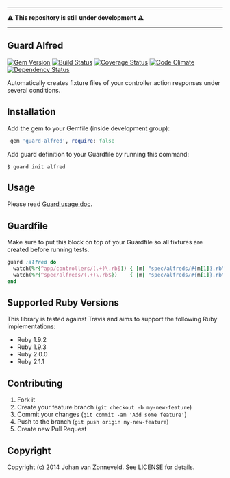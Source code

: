 ------------
:warning: **This repository is still under development** :warning:

------------

## Guard Alfred

[![Gem Version](https://badge.fury.io/rb/guard-alfred.png)](http://badge.fury.io/rb/guard-alfred) [![Build Status](https://secure.travis-ci.org/jhnvz/guard-alfred.png?branch=master)](http://travis-ci.org/jhnvz/guard-alfred) [![Coverage Status](https://coveralls.io/repos/jhnvz/guard-alfred/badge.png?branch=master)](https://coveralls.io/r/jhnvz/guard-alfred) [![Code Climate](https://codeclimate.com/github/jhnvz/guard-alfred.png)](https://codeclimate.com/github/jhnvz/guard-alfred) [![Dependency Status](https://gemnasium.com/jhnvz/guard-alfred.png)](https://gemnasium.com/jhnvz/guard-alfred)

Automatically creates fixture files of your controller action responses under several conditions.

Installation
------------

Add the gem to your Gemfile (inside development group):

``` ruby
 gem 'guard-alfred', require: false
```

Add guard definition to your Guardfile by running this command:

```
$ guard init alfred
```

Usage
------------

Please read [Guard usage doc](https://github.com/guard/guard#readme).

Guardfile
------------

Make sure to put this block on top of your Guardfile so all fixtures are created before running tests.

```ruby
guard :alfred do
  watch(%r{^app/controllers/(.+)\.rb$}) { |m| "spec/alfreds/#{m[1]}.rb" }
  watch(%r{^spec/alfreds/(.+)\.rb$})    { |m| "spec/alfreds/#{m[1]}.rb" }
end
```

Supported Ruby Versions
------------

This library is tested against Travis and aims to support the following Ruby
implementations:

* Ruby 1.9.2
* Ruby 1.9.3
* Ruby 2.0.0
* Ruby 2.1.1

Contributing
------------

1. Fork it
2. Create your feature branch (`git checkout -b my-new-feature`)
3. Commit your changes (`git commit -am 'Add some feature'`)
4. Push to the branch (`git push origin my-new-feature`)
5. Create new Pull Request

Copyright
------------

Copyright (c) 2014 Johan van Zonneveld. See LICENSE for details.
